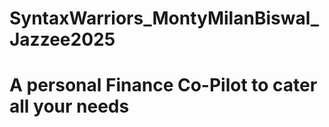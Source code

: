 # SyntaxWarriors_MontyMilanBiswal_Jazzee2025
# A personal Finance Co-Pilot to cater all your needs
#
